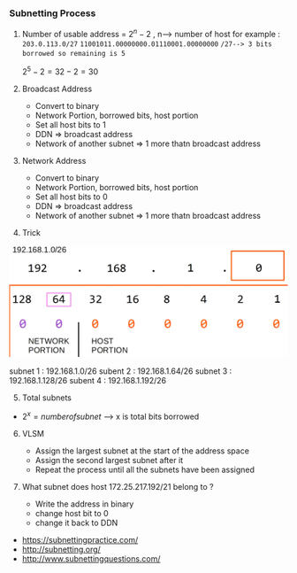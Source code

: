 ### Subnetting Process 
1. Number of usable address = $2^n-2$ , n--> number of host
for example :
    `203.0.113.0/27`
    `11001011.00000000.01110001.00000000`
    `/27--> 3 bits borrowed so remaining is 5`

    $2^5-2=32-2 = 30$

2. Broadcast Address 
    * Convert to binary
    * Network Portion, borrowed bits, host portion
    * Set all host bits to 1
    * DDN => broadcast address 
    * Network of another subnet => 1 more thatn broadcast address 

3. Network Address 
    * Convert to binary
    * Network Portion, borrowed bits, host portion
    * Set all host bits to 0
    * DDN => broadcast address 
    * Network of another subnet => 1 more thatn broadcast address 

4. Trick 

![subnet](images/subnet.png)

subnet 1 : 192.168.1.0/26
subent 2 : 192.168.1.64/26
subnet 3 : 192.168.1.128/26
subent 4 : 192.168.1.192/26

5. Total subnets 
* $2^x = number of subnet$ --> x is total bits borrowed 

6. VLSM
    * Assign the largest subnet at the start of the address space 
    * Assign the second largest subnet after it 
    * Repeat the process until all the subnets have been assigned 

7. What subnet does host 172.25.217.192/21 belong to ?
    * Write the address in binary 
    * change host bit to 0
    * change it back to DDN 

* https://subnettingpractice.com/
* http://subnetting.org/
* http://www.subnettingquestions.com/
